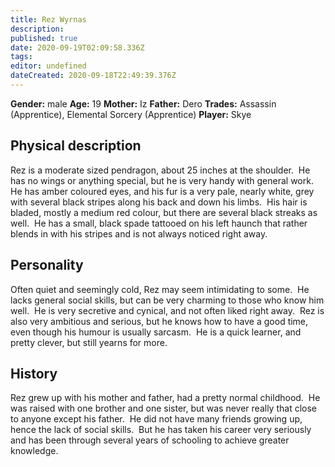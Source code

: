 ```yaml
---
title: Rez Wyrnas
description: 
published: true
date: 2020-09-19T02:09:58.336Z
tags: 
editor: undefined
dateCreated: 2020-09-18T22:49:39.376Z
---
```


**Gender:** male
**Age:** 19
**Mother:** Iz
**Father:** Dero
**Trades:** Assassin (Apprentice), Elemental Sorcery (Apprentice)
**Player:** Skye

## Physical description

Rez is a moderate sized pendragon, about 25 inches at the
shoulder.&nbsp; He has no wings or anything special, but he is
very handy with general work.&nbsp; He has amber coloured eyes,
and his fur is a very pale, nearly white, grey with several black
stripes along his back and down his limbs.&nbsp; His hair is
bladed, mostly a medium red colour, but there are several black
streaks as well.&nbsp; He has a small, black spade tattooed on
his left haunch that rather blends in with his stripes and is not
always noticed right away.

## Personality

Often quiet and seemingly cold, Rez may seem intimidating to
some.&nbsp; He lacks general social skills, but can be very
charming to those who know him well.&nbsp; He is very secretive
and cynical, and not often liked right away.&nbsp; Rez is also
very ambitious and serious, but he knows how to have a good time,
even though his humour is usually sarcasm.&nbsp; He is a quick
learner, and pretty clever, but still yearns for more.

## History

Rez grew up with his mother and father, had a pretty normal
childhood.&nbsp; He was raised with one brother and one sister,
but was never really that close to anyone except his
father.&nbsp; He did not have many friends growing up, hence the
lack of social skills.&nbsp; But he has taken his career very
seriously and has been through several years of schooling to
achieve greater knowledge.